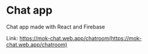 # Chat app

Chat app made with React and Firebase

Link: https://mok-chat.web.app/chatroom(https://mok-chat.web.app/chatroom)
